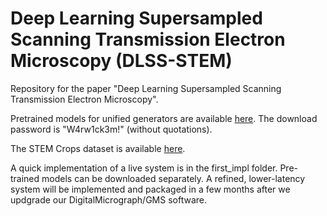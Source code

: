 # Deep Learning Supersampled Scanning Transmission Electron Microscopy (DLSS-STEM)

Repository for the paper "Deep Learning Supersampled Scanning Transmission Electron Microscopy".

Pretrained models for unified generators are available [here](https://mycloud-test.warwick.ac.uk/s/rbgCbZdXWqzSLCf). The download password is "W4rw1ck3m!" (without quotations). 

The STEM Crops dataset is available [here](https://warwick.ac.uk/fac/sci/physics/research/condensedmatt/microscopy/research/machinelearning/).

A quick implementation of a live system is in the first_impl folder. Pre-trained models can be downloaded separately. A refined, lower-latency system will be implemented and packaged in a few months after we updgrade our DigitalMicrograph/GMS software.
